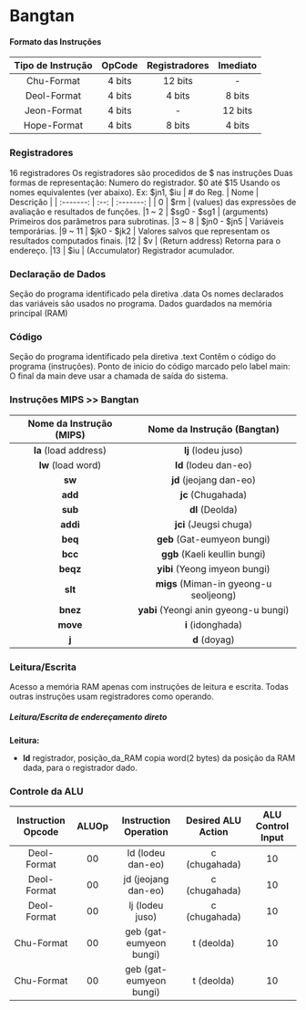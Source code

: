 # Bangtan

#### Formato das Instruções
| Tipo de Instrução | OpCode | Registradores | Imediato |
| :---------------: | :----: | :-----------: | :------: |
| Chu-Format | 4 bits | 12 bits | - |
| Deol-Format | 4 bits | 4 bits | 8 bits |
| Jeon-Format | 4 bits | - | 12 bits |
| Hope-Format | 4 bits | 8 bits | 4 bits |

### Registradores
16 registradores
Os registradores são procedidos de $ nas instruções
Duas formas de representação:
Numero do registrador. $0 até $15
Usando os nomes equivalentes (ver abaixo). Ex: $jn1, $iu
| # do Reg. | Nome | Descrição |
| :-------: | :--: | :-------: |
| 0 | $rm | (values) das expressões de avaliação e resultados de funções.
|1 ~ 2 | $sg0 - $sg1 | (arguments) Primeiros dos parâmetros para subrotinas.
|3 ~ 8 | $jn0 - $jn5 | Variáveis temporárias.
|9 ~ 11 | $jk0 - $jk2 | Valores salvos que representam os resultados computados finais.
|12 | $v | (Return address) Retorna para o endereço.
|13 | $iu | (Accumulator) Registrador acumulador.

### Declaração de Dados
Seção do programa identificado pela diretiva .data
Os nomes declarados das variáveis são usados no programa. Dados guardados na
memória principal (RAM)

### Código
Seção do programa identificado pela diretiva .text
Contêm o código do programa (instruções).
Ponto de inicio do código marcado pelo label main:
O final da main deve usar a chamada de saída do sistema.

### Instruções MIPS >> Bangtan
| Nome da Instrução (MIPS) | Nome da Instrução (Bangtan) |
| :----------------------: | :-------------------------: |
| **la** (load address) | **lj** (lodeu juso)
| **lw** (load word) | **ld** (lodeu dan-eo)
| **sw** | **jd** (jeojang dan-eo)|
| **add** | **jc** (Chugahada) |
| **sub** | **dl** (Deolda) |
| **addi** | **jci** (Jeugsi chuga) |
| **beq** | **geb** (Gat-eumyeon bungi) |
| **bcc** | **ggb** (Kaeli keullin bungi) |
| **beqz** | **yibi** (Yeong imyeon bungi) |
| **slt** | **migs** (Miman-in gyeong-u seoljeong) |
| **bnez** | **yabi** (Yeongi anin gyeong-u bungi) |
| **move** | **i** (idonghada) |
| **j** | **d** (doyag) |

### Leitura/Escrita
Acesso a memória RAM apenas com instruções de leitura e escrita.
Todas outras instruções usam registradores como operando.

##### Leitura/Escrita de endereçamento direto
**Leitura:**
- **ld** registrador, posição_da_RAM
copia word(2 bytes) da posição da RAM dada, para o registrador dado.

### Controle da ALU
| Instruction Opcode | ALUOp | Instruction Operation | Desired ALU Action | ALU Control Input |
| :---------------: | :--: | :-------------: | :-------: | :-----: |
| Deol-Format | 00 | ld (lodeu dan-eo) | c (chugahada) | 10 |
| Deol-Format | 00 | jd (jeojang dan-eo) | c (chugahada) | 10 |
| Deol-Format | 00 | lj (lodeu juso) | c (chugahada) | 10 |
| Chu-Format | 00 | geb (gat-eumyeon bungi) | t (deolda) | 10 |
| Chu-Format | 00 | geb (gat-eumyeon bungi) | t (deolda) | 10 |




